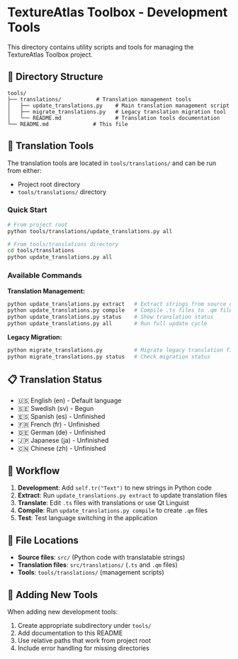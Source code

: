 # TextureAtlas Toolbox - Development Tools

This directory contains utility scripts and tools for managing the TextureAtlas Toolbox project.

## 📁 Directory Structure

```
tools/
├── translations/           # Translation management tools
│   ├── update_translations.py    # Main translation management script
│   ├── migrate_translations.py   # Legacy translation migration tool
│   └── README.md                 # Translation tools documentation
└── README.md              # This file
```

## 🔧 Translation Tools

The translation tools are located in `tools/translations/` and can be run from either:
- Project root directory
- `tools/translations/` directory

### Quick Start

```bash
# From project root
python tools/translations/update_translations.py all

# From tools/translations directory
cd tools/translations
python update_translations.py all
```

### Available Commands

**Translation Management:**
```bash
python update_translations.py extract   # Extract strings from source code
python update_translations.py compile   # Compile .ts files to .qm files
python update_translations.py status    # Show translation status
python update_translations.py all       # Run full update cycle
```

**Legacy Migration:**
```bash
python migrate_translations.py          # Migrate legacy translation files
python migrate_translations.py status   # Check migration status
```

## 📋 Translation Status
- 🇺🇸 English (en) - Default language
- 🇸🇪 Swedish (sv) - Begun
- 🇪🇸 Spanish (es) - Unfinished
- 🇫🇷 French (fr) - Unfinished  
- 🇩🇪 German (de) - Unfinished
- 🇯🇵 Japanese (ja) - Unfinished
- 🇨🇳 Chinese (zh) - Unfinished

## 🎯 Workflow

1. **Development**: Add `self.tr("Text")` to new strings in Python code
2. **Extract**: Run `update_translations.py extract` to update translation files
3. **Translate**: Edit `.ts` files with translations or use Qt Linguist
4. **Compile**: Run `update_translations.py compile` to create `.qm` files
5. **Test**: Test language switching in the application

## 📂 File Locations

- **Source files**: `src/` (Python code with translatable strings)
- **Translation files**: `src/translations/` (`.ts` and `.qm` files)
- **Tools**: `tools/translations/` (management scripts)

## 🚀 Adding New Tools

When adding new development tools:
1. Create appropriate subdirectory under `tools/`
2. Add documentation to this README
3. Use relative paths that work from project root
4. Include error handling for missing directories
